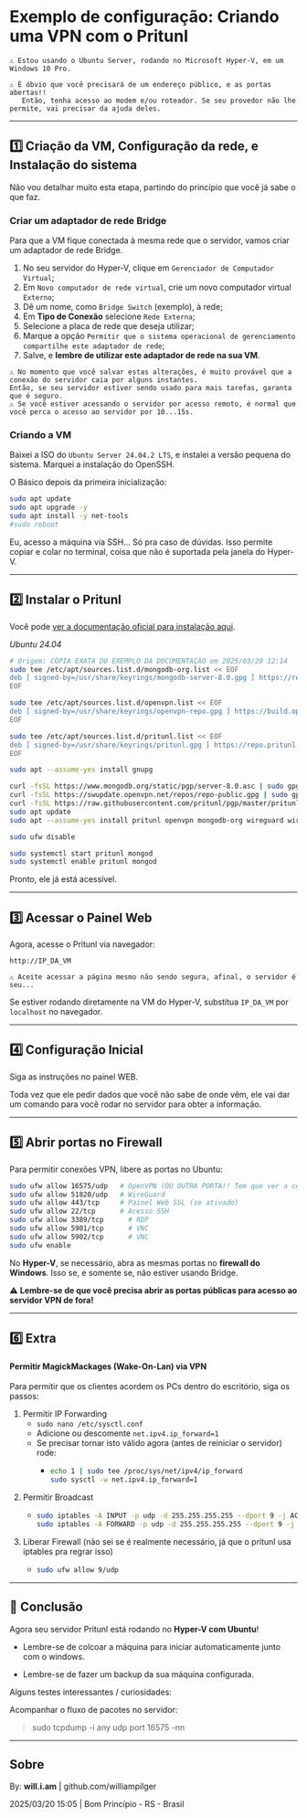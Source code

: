 # Exemplo de configuração: Criando uma VPN com o Pritunl

```
⚠️ Estou usando o Ubuntu Server, rodando no Microsoft Hyper-V, em um Windows 10 Pro.

⚠️ É óbvio que você precisará de um endereço público, e as portas abertas!!
   Então, tenha acesso ao modem e/ou roteador. Se seu provedor não lhe permite, vai precisar da ajuda deles.
```

---

## 1️⃣ Criação da VM, Configuração da rede, e Instalação do sistema

Não vou detalhar muito esta etapa, partindo do princípio que você já sabe o que faz.

### Criar um adaptador de rede Bridge

Para que a VM fique conectada à mesma rede que o servidor, vamos criar um adaptador de rede Bridge.

1. No seu servidor do Hyper-V, clique em `Gerenciador de Computador Virtual`;
2. Em `Novo computador de rede virtual`, crie um novo computador virtual `Externo`;
3. Dê um nome, como `Bridge Switch` (exemplo), à rede;
4. Em **Tipo de Conexão** selecione `Rede Externa`;
5. Selecione a placa de rede que deseja utilizar;
6. Marque a opção `Permitir que o sistema operacional de gerenciamento compartilhe este adaptador de rede`;
7. Salve, e **lembre de utilizar este adaptador de rede na sua VM**.

```
⚠️ No momento que você salvar estas alterações, é muito provável que a conexão do servidor caia por alguns instantes.
Então, se seu servidor estiver sendo usado para mais tarefas, garanta que é seguro.
⚠️ Se você estiver acessando o servidor por acesso remoto, é normal que você perca o acesso ao servidor por 10...15s.
```

### Criando a VM

Baixei a ISO do `Ubuntu Server 24.04.2 LTS`, e instalei a versão pequena do sistema.
Marquei a instalação do OpenSSH.

O Básico depois da primeira inicialização:

```bash
sudo apt update
sudo apt upgrade -y
sudo apt install -y net-tools
#sudo reboot
```

Eu, acesso a máquina via SSH... Só pra caso de dúvidas.
Isso permite copiar e colar no terminal, coisa que não é suportada pela janela do Hyper-V.

---

## 2️⃣ Instalar o Pritunl

Você pode [ver a documentação oficial para instalação aqui](https://docs.pritunl.com/docs/installation).

*Ubuntu 24.04*
```sh
# Origem: CÓPIA EXATA DO EXEMPLO DA DOCUMENTAÇÃO em 2025/03/20 12:14
sudo tee /etc/apt/sources.list.d/mongodb-org.list << EOF
deb [ signed-by=/usr/share/keyrings/mongodb-server-8.0.gpg ] https://repo.mongodb.org/apt/ubuntu noble/mongodb-org/8.0 multiverse
EOF

sudo tee /etc/apt/sources.list.d/openvpn.list << EOF
deb [ signed-by=/usr/share/keyrings/openvpn-repo.gpg ] https://build.openvpn.net/debian/openvpn/stable noble main
EOF

sudo tee /etc/apt/sources.list.d/pritunl.list << EOF
deb [ signed-by=/usr/share/keyrings/pritunl.gpg ] https://repo.pritunl.com/stable/apt noble main
EOF

sudo apt --assume-yes install gnupg

curl -fsSL https://www.mongodb.org/static/pgp/server-8.0.asc | sudo gpg -o /usr/share/keyrings/mongodb-server-8.0.gpg --dearmor --yes
curl -fsSL https://swupdate.openvpn.net/repos/repo-public.gpg | sudo gpg -o /usr/share/keyrings/openvpn-repo.gpg --dearmor --yes
curl -fsSL https://raw.githubusercontent.com/pritunl/pgp/master/pritunl_repo_pub.asc | sudo gpg -o /usr/share/keyrings/pritunl.gpg --dearmor --yes
sudo apt update
sudo apt --assume-yes install pritunl openvpn mongodb-org wireguard wireguard-tools

sudo ufw disable

sudo systemctl start pritunl mongod
sudo systemctl enable pritunl mongod
```

Pronto, ele já está acessível.

---

## 3️⃣ Acessar o Painel Web
Agora, acesse o Pritunl via navegador:
```
http://IP_DA_VM
```

```
⚠️ Aceite acessar a página mesmo não sendo segura, afinal, o servidor é seu...
```

Se estiver rodando diretamente na VM do Hyper-V, substitua `IP_DA_VM` por `localhost` no navegador.

---

## 4️⃣ Configuração Inicial

Siga as instruções no painel WEB.

Toda vez que ele pedir dados que você não sabe de onde vêm, ele vai dar um comando para você rodar no servidor para obter a informação.

---

## 5️⃣ Abrir portas no Firewall
Para permitir conexões VPN, libere as portas no Ubuntu:

```bash
sudo ufw allow 16575/udp   # OpenVPN (OU OUTRA PORTA!! Tem que ver a certa no seu servidor)
sudo ufw allow 51820/udp   # WireGuard
sudo ufw allow 443/tcp     # Painel Web SSL (se ativado)
sudo ufw allow 22/tcp      # Acesso SSH
sudo ufw allow 3389/tcp      # RDP
sudo ufw allow 5901/tcp      # VNC
sudo ufw allow 5902/tcp      # VNC
sudo ufw enable
```

No **Hyper-V**, se necessário, abra as mesmas portas no **firewall do Windows**.
Isso se, e somente se, não estiver usando Bridge.

⚠️ **Lembre-se de que você precisa abrir as portas públicas para acesso ao servidor VPN de fora!**

---

## 6️⃣ Extra

#### Permitir MagickMackages (Wake-On-Lan) via VPN

Para permitir que os clientes acordem os PCs dentro do escritório, siga os passos:

1. Permitir IP Forwarding
   -  `sudo nano /etc/sysctl.conf`
   -  Adicione ou descomente `net.ipv4.ip_forward=1`
   -  Se precisar tornar isto válido agora (antes de reiniciar o servidor) rode:
      - ```bash
        echo 1 | sudo tee /proc/sys/net/ipv4/ip_forward
        sudo sysctl -w net.ipv4.ip_forward=1
        ``` 
2. Permitir Broadcast
   - ```bash
     sudo iptables -A INPUT -p udp -d 255.255.255.255 --dport 9 -j ACCEPT
     sudo iptables -A FORWARD -p udp -d 255.255.255.255 --dport 9 -j ACCEPT
     ```
3. Liberar Firewall (não sei se é realmente necessário, já que o pritunl usa iptables pra regrar isso)
   - ```bash
     sudo ufw allow 9/udp
     ```

---


## 📌 Conclusão

Agora seu servidor Pritunl está rodando no **Hyper-V com Ubuntu**!

- Lembre-se de colcoar a máquina para iniciar automaticamente junto com o windows.

- Lembre-se de fazer um backup da sua máquina configurada.

Alguns testes interessantes / curiosidades:

Acompanhar o fluxo de pacotes no servidor:
> sudo tcpdump -i any udp port 16575 -nn


---


## Sobre

By: **will.i.am** | github.com/williampilger

2025/03/20 15:05 | Bom Princípio - RS - Brasil
